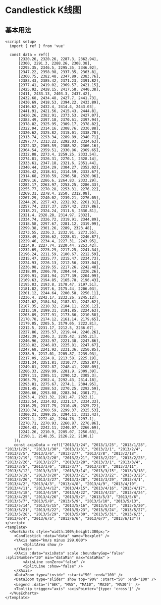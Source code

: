 # Candlestick K线图

<script setup>
  import { ref } from 'vue'

  const data = ref([
      [2320.26, 2320.26, 2287.3, 2362.94],
      [2300, 2291.3, 2288.26, 2308.38],
      [2295.35, 2346.5, 2295.35, 2346.92],
      [2347.22, 2358.98, 2337.35, 2363.8],
      [2360.75, 2382.48, 2347.89, 2383.76],
      [2383.43, 2385.42, 2371.23, 2391.82],
      [2377.41, 2419.02, 2369.57, 2421.15],
      [2425.92, 2428.15, 2417.58, 2440.38],
      [2411, 2433.13, 2403.3, 2437.42],
      [2432.68, 2434.48, 2427.7, 2441.73],
      [2430.69, 2418.53, 2394.22, 2433.89],
      [2416.62, 2432.4, 2414.4, 2443.03],
      [2441.91, 2421.56, 2415.43, 2444.8],
      [2420.26, 2382.91, 2373.53, 2427.07],
      [2383.49, 2397.18, 2370.61, 2397.94],
      [2378.82, 2325.95, 2309.17, 2378.82],
      [2322.94, 2314.16, 2308.76, 2330.88],
      [2320.62, 2325.82, 2315.01, 2338.78],
      [2313.74, 2293.34, 2289.89, 2340.71],
      [2297.77, 2313.22, 2292.03, 2324.63],
      [2322.32, 2365.59, 2308.92, 2366.16],
      [2364.54, 2359.51, 2330.86, 2369.65],
      [2332.08, 2273.4, 2259.25, 2333.54],
      [2274.81, 2326.31, 2270.1, 2328.14],
      [2333.61, 2347.18, 2321.6, 2351.44],
      [2340.44, 2324.29, 2304.27, 2352.02],
      [2326.42, 2318.61, 2314.59, 2333.67],
      [2314.68, 2310.59, 2296.58, 2320.96],
      [2309.16, 2286.6, 2264.83, 2333.29],
      [2282.17, 2263.97, 2253.25, 2286.33],
      [2255.77, 2270.28, 2253.31, 2276.22],
      [2269.31, 2278.4, 2250, 2312.08],
      [2267.29, 2240.02, 2239.21, 2276.05],
      [2244.26, 2257.43, 2232.02, 2261.31],
      [2257.74, 2317.37, 2257.42, 2317.86],
      [2318.21, 2324.24, 2311.6, 2330.81],
      [2321.4, 2328.28, 2314.97, 2332],
      [2334.74, 2326.72, 2319.91, 2344.89],
      [2318.58, 2297.67, 2281.12, 2319.99],
      [2299.38, 2301.26, 2289, 2323.48],
      [2273.55, 2236.3, 2232.91, 2273.55],
      [2238.49, 2236.62, 2228.81, 2246.87],
      [2229.46, 2234.4, 2227.31, 2243.95],
      [2234.9, 2227.74, 2220.44, 2253.42],
      [2232.69, 2225.29, 2217.25, 2241.34],
      [2196.24, 2211.59, 2180.67, 2212.59],
      [2215.47, 2225.77, 2215.47, 2234.73],
      [2224.93, 2226.13, 2212.56, 2233.04],
      [2236.98, 2219.55, 2217.26, 2242.48],
      [2218.09, 2206.78, 2204.44, 2226.26],
      [2199.91, 2181.94, 2177.39, 2204.99],
      [2169.63, 2194.85, 2165.78, 2196.43],
      [2195.03, 2193.8, 2178.47, 2197.51],
      [2181.82, 2197.6, 2175.44, 2206.03],
      [2201.12, 2244.64, 2200.58, 2250.11],
      [2236.4, 2242.17, 2232.26, 2245.12],
      [2242.62, 2184.54, 2182.81, 2242.62],
      [2187.35, 2218.32, 2184.11, 2226.12],
      [2213.19, 2199.31, 2191.85, 2224.63],
      [2203.89, 2177.91, 2173.86, 2210.58],
      [2170.78, 2174.12, 2161.14, 2179.65],
      [2179.05, 2205.5, 2179.05, 2222.81],
      [2212.5, 2231.17, 2212.5, 2236.07],
      [2227.86, 2235.57, 2219.44, 2240.26],
      [2242.39, 2246.3, 2235.42, 2255.21],
      [2246.96, 2232.97, 2221.38, 2247.86],
      [2228.82, 2246.83, 2225.81, 2247.67],
      [2247.68, 2241.92, 2231.36, 2250.85],
      [2238.9, 2217.01, 2205.87, 2239.93],
      [2217.09, 2224.8, 2213.58, 2225.19],
      [2221.34, 2251.81, 2210.77, 2252.87],
      [2249.81, 2282.87, 2248.41, 2288.09],
      [2286.33, 2299.99, 2281.9, 2309.39],
      [2297.11, 2305.11, 2290.12, 2305.3],
      [2303.75, 2302.4, 2292.43, 2314.18],
      [2293.81, 2275.67, 2274.1, 2304.95],
      [2281.45, 2288.53, 2270.25, 2292.59],
      [2286.66, 2293.08, 2283.94, 2301.7],
      [2293.4, 2321.32, 2281.47, 2322.1],
      [2323.54, 2324.02, 2321.17, 2334.33],
      [2316.25, 2317.75, 2310.49, 2325.72],
      [2320.74, 2300.59, 2299.37, 2325.53],
      [2300.21, 2299.25, 2294.11, 2313.43],
      [2297.1, 2272.42, 2264.76, 2297.1],
      [2270.71, 2270.93, 2260.87, 2276.86],
      [2264.43, 2242.11, 2240.07, 2266.69],
      [2242.26, 2210.9, 2205.07, 2250.63],
      [2190.1, 2148.35, 2126.22, 2190.1]
    ]);
    const axisData = ref(["2013/1/24", "2013/1/25", "2013/1/28", "2013/1/29", "2013/1/30", "2013/1/31", "2013/2/1", "2013/2/4", "2013/2/5", "2013/2/6", "2013/2/7", "2013/2/8", "2013/2/18", "2013/2/19", "2013/2/20", "2013/2/21", "2013/2/22", "2013/2/25", "2013/2/26", "2013/2/27", "2013/2/28", "2013/3/1", "2013/3/4", "2013/3/5", "2013/3/6", "2013/3/7", "2013/3/8", "2013/3/11", "2013/3/12", "2013/3/13", "2013/3/14", "2013/3/15", "2013/3/18", "2013/3/19", "2013/3/20", "2013/3/21", "2013/3/22", "2013/3/25", "2013/3/26", "2013/3/27", "2013/3/28", "2013/3/29", "2013/4/1", "2013/4/2", "2013/4/3", "2013/4/8", "2013/4/9", "2013/4/10", "2013/4/11", "2013/4/12", "2013/4/15", "2013/4/16", "2013/4/17", "2013/4/18", "2013/4/19", "2013/4/22", "2013/4/23", "2013/4/24", "2013/4/25", "2013/4/26", "2013/5/2", "2013/5/3", "2013/5/6", "2013/5/7", "2013/5/8", "2013/5/9", "2013/5/10", "2013/5/13", "2013/5/14", "2013/5/15", "2013/5/16", "2013/5/17", "2013/5/20", "2013/5/21", "2013/5/22", "2013/5/23", "2013/5/24", "2013/5/27", "2013/5/28", "2013/5/29", "2013/5/30", "2013/5/31", "2013/6/3", "2013/6/4", "2013/6/5", "2013/6/6", "2013/6/7", "2013/6/13"])
</script>

## 基本用法

```vue
<script setup>
  import { ref } from 'vue'

  const data = ref([
      [2320.26, 2320.26, 2287.3, 2362.94],
      [2300, 2291.3, 2288.26, 2308.38],
      [2295.35, 2346.5, 2295.35, 2346.92],
      [2347.22, 2358.98, 2337.35, 2363.8],
      [2360.75, 2382.48, 2347.89, 2383.76],
      [2383.43, 2385.42, 2371.23, 2391.82],
      [2377.41, 2419.02, 2369.57, 2421.15],
      [2425.92, 2428.15, 2417.58, 2440.38],
      [2411, 2433.13, 2403.3, 2437.42],
      [2432.68, 2434.48, 2427.7, 2441.73],
      [2430.69, 2418.53, 2394.22, 2433.89],
      [2416.62, 2432.4, 2414.4, 2443.03],
      [2441.91, 2421.56, 2415.43, 2444.8],
      [2420.26, 2382.91, 2373.53, 2427.07],
      [2383.49, 2397.18, 2370.61, 2397.94],
      [2378.82, 2325.95, 2309.17, 2378.82],
      [2322.94, 2314.16, 2308.76, 2330.88],
      [2320.62, 2325.82, 2315.01, 2338.78],
      [2313.74, 2293.34, 2289.89, 2340.71],
      [2297.77, 2313.22, 2292.03, 2324.63],
      [2322.32, 2365.59, 2308.92, 2366.16],
      [2364.54, 2359.51, 2330.86, 2369.65],
      [2332.08, 2273.4, 2259.25, 2333.54],
      [2274.81, 2326.31, 2270.1, 2328.14],
      [2333.61, 2347.18, 2321.6, 2351.44],
      [2340.44, 2324.29, 2304.27, 2352.02],
      [2326.42, 2318.61, 2314.59, 2333.67],
      [2314.68, 2310.59, 2296.58, 2320.96],
      [2309.16, 2286.6, 2264.83, 2333.29],
      [2282.17, 2263.97, 2253.25, 2286.33],
      [2255.77, 2270.28, 2253.31, 2276.22],
      [2269.31, 2278.4, 2250, 2312.08],
      [2267.29, 2240.02, 2239.21, 2276.05],
      [2244.26, 2257.43, 2232.02, 2261.31],
      [2257.74, 2317.37, 2257.42, 2317.86],
      [2318.21, 2324.24, 2311.6, 2330.81],
      [2321.4, 2328.28, 2314.97, 2332],
      [2334.74, 2326.72, 2319.91, 2344.89],
      [2318.58, 2297.67, 2281.12, 2319.99],
      [2299.38, 2301.26, 2289, 2323.48],
      [2273.55, 2236.3, 2232.91, 2273.55],
      [2238.49, 2236.62, 2228.81, 2246.87],
      [2229.46, 2234.4, 2227.31, 2243.95],
      [2234.9, 2227.74, 2220.44, 2253.42],
      [2232.69, 2225.29, 2217.25, 2241.34],
      [2196.24, 2211.59, 2180.67, 2212.59],
      [2215.47, 2225.77, 2215.47, 2234.73],
      [2224.93, 2226.13, 2212.56, 2233.04],
      [2236.98, 2219.55, 2217.26, 2242.48],
      [2218.09, 2206.78, 2204.44, 2226.26],
      [2199.91, 2181.94, 2177.39, 2204.99],
      [2169.63, 2194.85, 2165.78, 2196.43],
      [2195.03, 2193.8, 2178.47, 2197.51],
      [2181.82, 2197.6, 2175.44, 2206.03],
      [2201.12, 2244.64, 2200.58, 2250.11],
      [2236.4, 2242.17, 2232.26, 2245.12],
      [2242.62, 2184.54, 2182.81, 2242.62],
      [2187.35, 2218.32, 2184.11, 2226.12],
      [2213.19, 2199.31, 2191.85, 2224.63],
      [2203.89, 2177.91, 2173.86, 2210.58],
      [2170.78, 2174.12, 2161.14, 2179.65],
      [2179.05, 2205.5, 2179.05, 2222.81],
      [2212.5, 2231.17, 2212.5, 2236.07],
      [2227.86, 2235.57, 2219.44, 2240.26],
      [2242.39, 2246.3, 2235.42, 2255.21],
      [2246.96, 2232.97, 2221.38, 2247.86],
      [2228.82, 2246.83, 2225.81, 2247.67],
      [2247.68, 2241.92, 2231.36, 2250.85],
      [2238.9, 2217.01, 2205.87, 2239.93],
      [2217.09, 2224.8, 2213.58, 2225.19],
      [2221.34, 2251.81, 2210.77, 2252.87],
      [2249.81, 2282.87, 2248.41, 2288.09],
      [2286.33, 2299.99, 2281.9, 2309.39],
      [2297.11, 2305.11, 2290.12, 2305.3],
      [2303.75, 2302.4, 2292.43, 2314.18],
      [2293.81, 2275.67, 2274.1, 2304.95],
      [2281.45, 2288.53, 2270.25, 2292.59],
      [2286.66, 2293.08, 2283.94, 2301.7],
      [2293.4, 2321.32, 2281.47, 2322.1],
      [2323.54, 2324.02, 2321.17, 2334.33],
      [2316.25, 2317.75, 2310.49, 2325.72],
      [2320.74, 2300.59, 2299.37, 2325.53],
      [2300.21, 2299.25, 2294.11, 2313.43],
      [2297.1, 2272.42, 2264.76, 2297.1],
      [2270.71, 2270.93, 2260.87, 2276.86],
      [2264.43, 2242.11, 2240.07, 2266.69],
      [2242.26, 2210.9, 2205.07, 2250.63],
      [2190.1, 2148.35, 2126.22, 2190.1]
    ]);
    const axisData = ref(["2013/1/24", "2013/1/25", "2013/1/28", "2013/1/29", "2013/1/30", "2013/1/31", "2013/2/1", "2013/2/4", "2013/2/5", "2013/2/6", "2013/2/7", "2013/2/8", "2013/2/18", "2013/2/19", "2013/2/20", "2013/2/21", "2013/2/22", "2013/2/25", "2013/2/26", "2013/2/27", "2013/2/28", "2013/3/1", "2013/3/4", "2013/3/5", "2013/3/6", "2013/3/7", "2013/3/8", "2013/3/11", "2013/3/12", "2013/3/13", "2013/3/14", "2013/3/15", "2013/3/18", "2013/3/19", "2013/3/20", "2013/3/21", "2013/3/22", "2013/3/25", "2013/3/26", "2013/3/27", "2013/3/28", "2013/3/29", "2013/4/1", "2013/4/2", "2013/4/3", "2013/4/8", "2013/4/9", "2013/4/10", "2013/4/11", "2013/4/12", "2013/4/15", "2013/4/16", "2013/4/17", "2013/4/18", "2013/4/19", "2013/4/22", "2013/4/23", "2013/4/24", "2013/4/25", "2013/4/26", "2013/5/2", "2013/5/3", "2013/5/6", "2013/5/7", "2013/5/8", "2013/5/9", "2013/5/10", "2013/5/13", "2013/5/14", "2013/5/15", "2013/5/16", "2013/5/17", "2013/5/20", "2013/5/21", "2013/5/22", "2013/5/23", "2013/5/24", "2013/5/27", "2013/5/28", "2013/5/29", "2013/5/30", "2013/5/31", "2013/6/3", "2013/6/4", "2013/6/5", "2013/6/6", "2013/6/7", "2013/6/13"])
</script>
<template>
  <VueEcharts style="width:100%;height:300px;">
    <Candlestick :data="data" name="boxplot" />
    <YAxis name="km/s minus 299,000">
        <SplitArea show />
    </YAxis>
    <XAxis :data="axisData" scale :boundaryGap='false'  :splitNumber="20" min="dataMin" max="dataMax" >
        <AxisLine :onZero="false" />
        <SplitLine :show="false" />
    </XAxis>
    <DataZoom type="inside" :start="50" :end="100" />
    <DataZoom type="slider" show top="90%" :start="50" :end="100" />
    <Legend :data='["日K", "MA5", "MA10", "MA20", "MA30"]' />
    <Tooltip trigger="axis" :axisPointer="{type: 'cross'}" />
  </VueEcharts>
</template>

```

<VueEcharts style="width:100%;height:300px;">
   <Candlestick :data="data" name="boxplot" />
    <YAxis name="km/s minus 299,000">
        <SplitArea show />
    </YAxis>
    <XAxis :data="axisData" scale :boundaryGap='false'  :splitNumber="20" min="dataMin" max="dataMax" >
        <AxisLine :onZero="false" />
        <SplitLine :show="false" />
    </XAxis>
    <DataZoom type="inside" :start="50" :end="100" />
    <DataZoom type="slider" show top="90%" :start="50" :end="100" />
    <Legend :data='["日K", "MA5", "MA10", "MA20", "MA30"]' />
    <Tooltip trigger="axis" :axisPointer="{type: 'cross'}" />
</VueEcharts>
